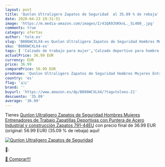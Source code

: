 ```yaml
---
layout: post
title: 'Qunlon Ultraligero Zapatos de Seguridad  al 35.09 % de rebaja'
date: 2020-04-23 19:31:51
image: 'https://m.media-amazon.com/images/I/41QA9JUKknL._SL400_.jpg'
comments: true
category: ofertas
author: 'tole.es'
slug: 'B086WCXLX4-es Qunlon Ultraligero Zapatos de Seguridad Hombres Mujeres...'
sku: 'B086WCXLX4-es'
tags: [ 'Calzado de trabajo para mujer','Calzado deportivo para hombre','Calzado sanitario y de hostelería para mujer','Chanclas y sandalias de piscina para hombre','Sandalias y chanclas para niña','Zapatillas y calzado deportivo para hombre','Zapatos','Zapatos para hombre','Zapatos para mujer','Zapatos para niñas pequeñas','Zapatos y complementos','Zuecos sanitarios y de hostelería para mujer','Zuecos y mules para hombre','zapatos', ]
actualPrice: 36.99 EUR
currency: EUR
price: 36.99
comparePrice: 56.99 EUR
prodname: 'Qunlon Ultraligero Zapatos de Seguridad Hombres Mujeres Entrenadores de Trabajo Zapatillas Deportivas con Puntera de Acero Industrial y construcción Zapatos 791-44EU'
country: 'es'
flag: '🇪🇸'
brand: ''
buyurl: 'https://www.amazon.es/dp/B086WCXLX4/?tag=tolees-21'
descuento: '35.09'
average: '36.99'
---
```


Tienes [Qunlon Ultraligero Zapatos de Seguridad Hombres Mujeres Entrenadores de Trabajo Zapatillas Deportivas con Puntera de Acero Industrial y construcción Zapatos 791-44EU](https://www.amazon.es/dp/B086WCXLX4/?tag=tolees-21) con precio final de  36.99 EUR (original: 56.99 EUR) (35.09 %  de rebaja) aqui!

[![Qunlon Ultraligero Zapatos de Seguridad ](https://m.media-amazon.com/images/I/41QA9JUKknL._SL400_.jpg)](https://www.amazon.es/dp/B086WCXLX4/?tag=tolees-21)

🔎:


[🛒 Comprar!!!](https://www.amazon.es/dp/B086WCXLX4/?tag=tolees-21)
